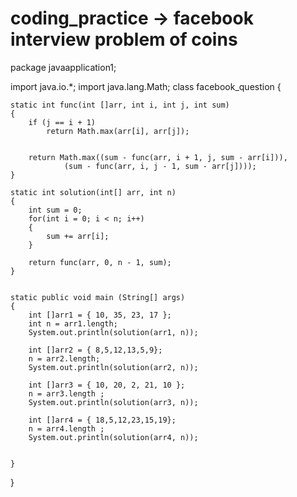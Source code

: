 # coding_practice -> facebook interview problem of coins
package javaapplication1;

import java.io.*; 
import java.lang.Math;
class facebook_question 
{ 
  
    static int func(int []arr, int i, int j, int sum)  
    {  
        if (j == i + 1)  
            return Math.max(arr[i], arr[j]);  
      
        
        return Math.max((sum - func(arr, i + 1, j, sum - arr[i])),  
                (sum - func(arr, i, j - 1, sum - arr[j])));  
    }  
      
    static int solution(int[] arr, int n)  
    {  
        int sum = 0;  
        for(int i = 0; i < n; i++) 
        { 
            sum += arr[i]; 
        } 
  
        return func(arr, 0, n - 1, sum);  
    }  
      
      
    static public void main (String[] args) 
    {  
        int []arr1 = { 10, 35, 23, 17 };  
        int n = arr1.length;  
        System.out.println(solution(arr1, n));  
      
        int []arr2 = { 8,5,12,13,5,9};  
        n = arr2.length;  
        System.out.println(solution(arr2, n));  
      
        int []arr3 = { 10, 20, 2, 21, 10 };  
        n = arr3.length ;  
        System.out.println(solution(arr3, n));  
    
        int []arr4 = { 18,5,12,23,15,19};  
        n = arr4.length ;  
        System.out.println(solution(arr4, n));  
    
    
    }
} 
